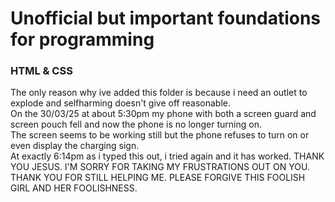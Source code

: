 <h1>Unofficial but important foundations for programming</h1>
<h3>HTML & CSS</h3>
<span>The only reason why ive added this folder is because i need an outlet to explode and selfharming doesn't give off reasonable. <br> On the 30/03/25 at about 5:30pm my phone with both a screen guard and screen pouch fell and now the phone is no longer turning on. <br> The screen seems to be working still but the phone refuses to turn on or even display the charging sign. <br> At exactly 6:14pm as i typed this out, i tried again and it has worked. THANK YOU JESUS. I'M SORRY FOR TAKING MY FRUSTRATIONS OUT ON YOU. THANK YOU FOR STILL HELPING ME. PLEASE FORGIVE THIS FOOLISH GIRL AND HER FOOLISHNESS. 
</span>